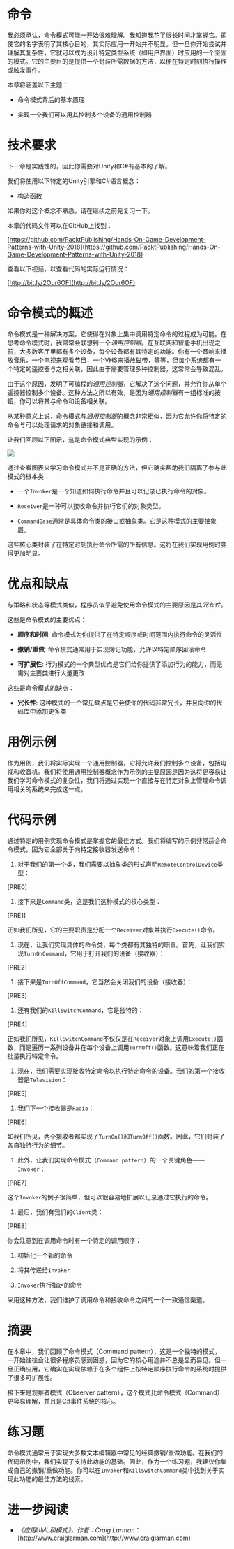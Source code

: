 # 命令

我必须承认，命令模式可能一开始很难理解。我知道我花了很长时间才掌握它。即使它的名字表明了其核心目的，其实际应用一开始并不明显。但一旦你开始尝试并理解其复杂性，它就可以成为设计特定类型系统（如用户界面）时应用的一个坚固的模式。它的主要目的是提供一个封装所需数据的方法，以便在特定时刻执行操作或触发事件。

本章将涵盖以下主题：

+   命令模式背后的基本原理

+   实现一个我们可以用其控制多个设备的通用控制器

# 技术要求

下一章是实践性的，因此你需要对Unity和C#有基本的了解。

我们将使用以下特定的Unity引擎和C#语言概念：

+   构造函数

如果你对这个概念不熟悉，请在继续之前先复习一下。

本章的代码文件可以在GitHub上找到：

[https://github.com/PacktPublishing/Hands-On-Game-Development-Patterns-with-Unity-2018](https://github.com/PacktPublishing/Hands-On-Game-Development-Patterns-with-Unity-2018)

查看以下视频，以查看代码的实际运行情况：

[http://bit.ly/2Our6OF](http://bit.ly/2Our6OF)

# 命令模式的概述

命令模式是一种解决方案，它使得在对象上集中调用特定命令的过程成为可能。在思考命令模式时，我常常会联想到一个*通用控制器*。在互联网和智能手机出现之前，大多数客厅里都有多个设备，每个设备都有其特定的功能。你有一个音响来播放音乐，一个电视来观看节目，一个VHS来播放磁带，等等，但每个系统都有一个特定的遥控器与之相关联，因此由于需要管理多种控制器，这常常会导致混乱。

由于这个原因，发明了可编程的*通用控制器*，它解决了这个问题，并允许你从单个遥控器控制多个设备。这种方法之所以有效，是因为*通用控制器*有一组标准的按钮，你可以将其与命令和设备相关联。

从某种意义上说，命令模式与*通用控制器*的概念非常相似，因为它允许你将特定的命令与可以处理请求的对象链接和调用。

让我们回顾以下图示，这是命令模式典型实现的示例：

![](img/8cad29e3-cc4d-44ca-a948-c53825d38454.png)

通过查看图表来学习命令模式并不是正确的方法，但它确实帮助我们隔离了参与此模式的根本类：

+   一个`Invoker`是一个知道如何执行命令并且可以记录已执行命令的对象。

+   `Receiver`是一种可以接收命令并执行它们的对象类型。

+   `CommandBase`通常是具体命令类的接口或抽象类。它是这种模式的主要抽象层。

这些核心类封装了在特定时刻执行命令所需的所有信息。这将在我们实现用例时变得更加明显。

# 优点和缺点

与策略和状态等模式类似，程序员似乎避免使用命令模式的主要原因是其*冗长性*。

这些是命令模式的主要优点：

+   **顺序和时间**: 命令模式为你提供了在特定顺序或时间范围内执行命令的灵活性

+   **撤销/重做**: 命令模式通常用于实现簿记功能，允许以特定顺序回滚命令

+   **可扩展性**: 行为模式的一个典型优点是它们给你提供了添加行为的能力，而无需对主要类进行大量更改

这些是命令模式的缺点：

+   **冗长性**: 这种模式的一个常见缺点是它会使你的代码非常冗长，并且向你的代码库中添加更多类

# 用例示例

作为用例，我们将实际实现一个通用控制器，它将允许我们控制多个设备，包括电视和收音机。我们将使用通用控制器概念作为示例的主要原因是因为这将更容易让我们学习命令模式的复杂性，我们将通过实现一个直接与在特定对象上管理命令调用相关的系统来完成这一点。

# 代码示例

通过特定的用例实现命令模式是掌握它的最佳方式。我们将编写的示例非常适合命令模式，因为它全部关于向特定接收器发送命令：

1.  对于我们的第一个类，我们需要以抽象类的形式声明`RemoteControlDevice`类型：

[PRE0]

1.  接下来是`Command`类，这是我们这种模式的核心类型：

[PRE1]

正如我们所见，它的主要职责是分配一个`Receiver`对象并执行`Execute()`命令。

1.  现在，让我们实现具体的命令类，每个类都有其独特的职责。首先，让我们实现`TurnOnCommand`，它用于打开我们的设备（接收器）：

[PRE2]

1.  接下来是`TurnOffCommand`，它当然会关闭我们的设备（接收器）：

[PRE3]

1.  还有我们的`KillSwitchCommand`，它是独特的：

[PRE4]

正如我们所见，`KillSwitchCommand`不仅仅是在`Receiver`对象上调用`Execute()`函数，而是遍历一系列设备并在每个设备上调用`TurnOff()`函数。这意味着我们正在批量执行特定命令。

1.  现在，我们需要实现接收特定命令以执行特定命令的设备。我们的第一个接收器是`Television`：

[PRE5]

1.  我们下一个接收器是`Radio`：

[PRE6]

如我们所见，两个接收者都实现了`TurnOn()`和`TurnOff()`函数。因此，它们封装了各自独特行为的细节。

1.  此外，让我们实现命令模式（`Command pattern`）的一个关键角色——`Invoker`：

[PRE7]

这个`Invoker`的例子很简单，但可以很容易地扩展以记录通过它执行的命令。

1.  最后，我们有我们的`Client`类：

[PRE8]

你会注意到在调用命令时有一个特定的调用顺序：

1.  初始化一个新的命令

1.  将其传递给`Invoker`

1.  `Invoker`执行指定的命令

采用这种方法，我们维护了调用命令和接收命令之间的一个一致通信渠道。

# 摘要

在本章中，我们回顾了命令模式（Command pattern），这是一个独特的模式，一开始往往会让很多程序员感到困惑，因为它的核心用途并不总是显而易见。但一旦正确应用，它确实在实现依赖于在多个组件上按特定顺序执行命令的系统时提供了很多可扩展性。

接下来是观察者模式（Observer pattern），这个模式比命令模式（Command）更容易理解，并且是C#事件系统的核心。

# 练习题

命令模式通常用于实现大多数文本编辑器中常见的经典撤销/重做功能。在我们的代码示例中，我们实现了支持此功能的基础。因此，作为一个练习题，我建议你集成自己的撤销/重做功能。你可以在`Invoker`和`KillSwitchCommand`类中找到关于实现此功能的最佳方法的线索。

# 进一步阅读

+   *《应用UML和模式》，作者：Craig Larman*：[http://www.craiglarman.com](http://www.craiglarman.com)
